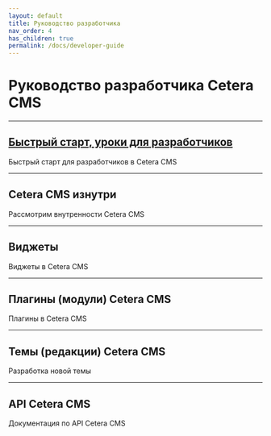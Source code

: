 ```yaml
---
layout: default
title: Руководство разработчика
nav_order: 4
has_children: true
permalink: /docs/developer-guide
---
```

# Руководство разработчика Cetera CMS

---

## [Быстрый старт, уроки для разработчиков]({{site.baseurl}}/docs/developer-guide/fast-start)

Быстрый старт для разработчиков в Cetera CMS

---

## Cetera CMS изнутри

Рассмотрим внутренности Cetera CMS

---

## Виджеты

Виджеты в Cetera CMS

---

## Плагины (модули) Cetera CMS

Плагины в Cetera CMS

---

## Темы (редакции) Cetera CMS

Разработка новой темы

---

## API Cetera CMS

Документация по API Cetera CMS


